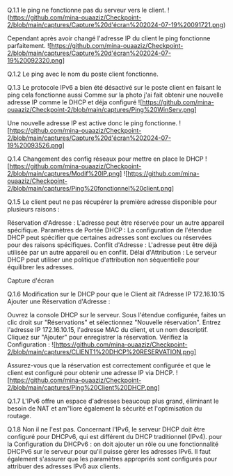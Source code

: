 Q.1.1 le ping ne fonctionne pas du serveur vers le client. 
!(https://github.com/mina-ouaaziz/Checkpoint-2/blob/main/captures/Capture%20d'écran%202024-07-19%20091721.png)

Cependant après avoir changé l'adresse IP du client le ping fonctionne parfaitement.
![https://github.com/mina-ouaaziz/Checkpoint-2/blob/main/captures/Capture%20d'écran%202024-07-19%20092320.png]

Q.1.2 Le ping avec le nom du poste client fonctionne.

Q.1.3 Le protocole IPv6 a bien été désactivé sur le poste client en faisant le ping cela fonctionne aussi
Comme sur la photo j'ai fait obtenir une nouvelle adresse IP comme le DHCP et déja configuré
![https://github.com/mina-ouaaziz/Checkpoint-2/blob/main/captures/Ping%20WinServ.png]

Une nouvelle adresse IP est active donc le ping fonctionne.
![https://github.com/mina-ouaaziz/Checkpoint-2/blob/main/captures/Capture%20d'écran%202024-07-19%20093526.png]

Q.1.4 Changement des config réseaux pour mettre en place le DHCP
![https://github.com/mina-ouaaziz/Checkpoint-2/blob/main/captures/Modif%20IP.png]
![https://github.com/mina-ouaaziz/Checkpoint-2/blob/main/captures/Ping%20fonctionnel%20client.png]


Q.1.5 Le client peut ne pas récupérer la première adresse disponible pour plusieurs raisons :

Réservation d'Adresse : L'adresse peut être réservée pour un autre appareil spécifique.
Paramètres de Portée DHCP : La configuration de l'étendue DHCP peut spécifier que certaines adresses sont exclues ou réservées pour des raisons spécifiques.
Conflit d'Adresse : L'adresse peut être déjà utilisée par un autre appareil ou en conflit.
Délai d'Attribution : Le serveur DHCP peut utiliser une politique d'attribution non séquentielle pour équilibrer les adresses.

Capture d'écran

Q.1.6 Modification sur le DHCP pour que le Client ait l'Adresse IP 172.16.10.15
Ajouter une Réservation d'Adresse :

Ouvrez la console DHCP sur le serveur.
Sous l'étendue configurée, faites un clic droit sur "Réservations" et sélectionnez "Nouvelle réservation".
Entrez l'adresse IP 172.16.10.15, l'adresse MAC du client, et un nom descriptif.
Cliquez sur "Ajouter" pour enregistrer la réservation.
Vérifiez la Configuration :
![https://github.com/mina-ouaaziz/Checkpoint-2/blob/main/captures/CLIENT1%20DHCP%20RESERVATION.png]

Assurez-vous que la réservation est correctement configurée et que le client est configuré pour obtenir une adresse IP via DHCP.
![https://github.com/mina-ouaaziz/Checkpoint-2/blob/main/captures/Ping%20Client%20DHCP.png]

Q.1.7 L'IPv6 offre un espace d'adresses beaucoup plus grand, éliminant le besoin de NAT et am"liore également la sécurité et l'optimisation du routage. 

Q.1.8 Non il ne l'est pas.
Concernant l'IPv6, le serveur DHCP doit être configuré pour DHCPv6, qui est différent du DHCP traditionnel (IPv4).
pour la Configuration du DHCPv6 : on doit ajouter un rôle ou une fonctionnalité DHCPv6 sur le serveur pour qu'il puisse gérer les adresses IPv6. Il faut également s'assurer que les paramètres appropriés sont configurés pour attribuer des adresses IPv6 aux clients.



